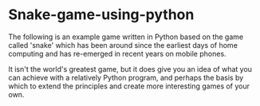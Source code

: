 # Snake-game-using-python
The following is an example game written in Python based on the game called 'snake' which has been around since the earliest days of home computing and has re-emerged in recent years on mobile phones.

It isn't the world's greatest game, but it does give you an idea of what you can achieve with a relatively Python program, and perhaps the basis by which to extend the principles and create more interesting games of your own.
